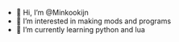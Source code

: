 - 👋 Hi, I’m @Minkookijn
- 👀 I’m interested in making mods and programs
- 🌱 I’m currently learning python and lua

<!---
Minkookijn/Minkookijn is a ✨ special ✨ repository because its `README.md` (this file) appears on your GitHub profile.
You can click the Preview link to take a look at your changes.
--->

